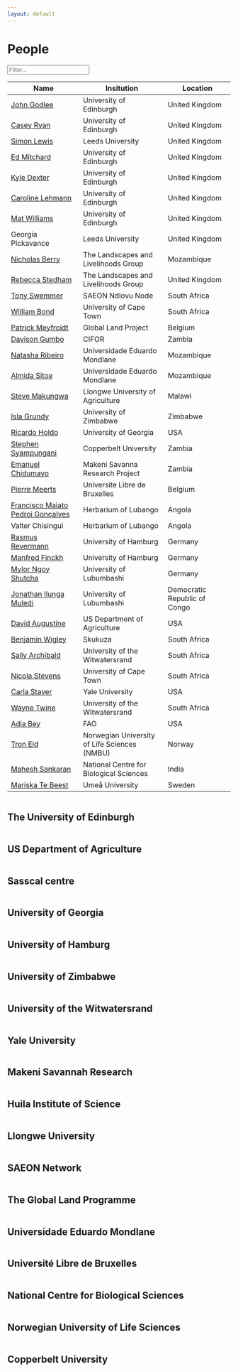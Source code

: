 ```yaml
---
layout: default
---
```


<script src="{{ site.baseurl }}/scripts/filter_table.js"></script>
<script src="{{ site.baseurl }}/scripts/jquery.tablesorter.js"></script>
<script src="{{ site.baseurl }}/scripts/masonry.pkgd.min.js"></script>

<script>
    $(function(){
      $("#myTable").tablesorter({ sortList: [[0,0]],
     		headerTemplate: '{content}{icon}' });
    });
</script>

<script>
$('.grid').masonry({
  // options
  itemSelector: '.grid-item',
	percentPosition: true,
	columnWidth: '.grid-sizer'
});
</script>

# People

<input class="filter" id='myInput' onkeyup='filterTable()' type='text' placeholder="Filter...">

<table class="people tablesorter" id="myTable">
<thead>
<tr id='tableHeader'>
<th>Name</th>
<th>Insitution</th>
<th>Location</th>
</tr>
</thead>
<tbody id='tableBody'>
<tr>
<td><a href="https://www.geos.ed.ac.uk/people/person.html?indv=7358" target="_blank">John Godlee</a></td>
<td>University of Edinburgh</td>
<td>United Kingdom</td>
</tr>
<tr>
<td><a href="https://www.geos.ed.ac.uk/homes/cryan/" target="_blank">Casey Ryan</a></td>
<td>University of Edinburgh</td>
<td>United Kingdom</td>
</tr>
<tr>
<td><a href="http://www.geog.leeds.ac.uk/people/s.lewis/" target="_blank">Simon Lewis</a></td>
<td>Leeds University</td>
<td>United Kingdom</td>
</tr>
<tr>
<td><a href="https://www.geos.ed.ac.uk/homes/emitchar/" target="_blank">Ed Mitchard</a></td>
<td>University of Edinburgh</td>
<td>United Kingdom</td>
</tr>
<tr>
<td><a href="http://phylodiversity.net/kdexter/HOME.html" target="_blank">Kyle Dexter</a></td>
<td>University of Edinburgh</td>
<td>United Kingdom</td>
</tr>
<tr>
<td><a href="https://www.ed.ac.uk/geosciences/people?indv=3626" target="_blank">Caroline Lehmann</a></td>
<td>University of Edinburgh</td>
<td>United Kingdom</td>
</tr>
<tr>
<td><a href="https://www.geos.ed.ac.uk/homes/mwilliam" target="_blank">Mat Williams</a></td>
<td>University of Edinburgh</td>
<td>United Kingdom</td>
</tr>
<tr>
<td>Georgia Pickavance</td>
<td>Leeds University</td>
<td>United Kingdom</td>
</tr>
<tr>
<td><a href="http://www.linkedin.com/in/nicholasberry" target="_blank">Nicholas Berry</a></td>
<td>The Landscapes and Livelihoods Group</td>
<td>Mozambique</td>
</tr>
<tr>
<td><a href="https://uk.linkedin.com/in/rebecca-stedham-b12a4232" target="_blank">Rebecca Stedham</a></td>
<td>The Landscapes and Livelihoods Group</td>
<td>United Kingdom</td>
</tr>
<tr>
<td><a href="https://scholar.google.com/citations?user=puhRMP8AAAAJ&hl=en" target="_blank">Tony Swemmer</a></td>
<td>SAEON Ndlovu Node</td>
<td>South Africa</td>
</tr>
<tr>
<td><a href="http://www.biologicalsciences.uct.ac.za/bio/staff/academic/bond" target="_blank">William Bond</a></td>
<td>University of Cape Town</td>
<td>South Africa</td>
</tr>
<tr>
<td><a href="http://www.climate.be/modx/index.php?id=96" target="_blank">Patrick Meyfroidt</a></td>
<td>Global Land Project</td>
<td>Belgium</td>
</tr>
<tr>
<td><a href="http://www.cifor.org/scientific-staff-detail/1591/" target="_blank">Davison Gumbo</a></td>
<td>CIFOR</td>
<td>Zambia</td>
</tr>
<tr>
<td><a href="https://www.researchgate.net/profile/Natasha_Ribeiro" target="_blank">Natasha Ribeiro</a></td>
<td>Universidade Eduardo Mondlane</td>
<td>Mozambique</td>
</tr>
<tr>
<td><a href="https://www.researchgate.net/profile/Almeida_Sitoe" target="_blank">Almida Sitoe</a></td>
<td>Universidade Eduardo Mondlane</td>
<td>Mozambique</td>
</tr>
<tr>
<td><a href="https://www.researchgate.net/profile/Steve_Makungwa" target="_blank">Steve Makungwa</a></td>
<td>Llongwe University of Agriculture</td>
<td>Malawi</td>
</tr>
<tr>
<td><a href="https://www.researchgate.net/profile/Isla_Grundy" target="_blank">Isla Grundy</a></td>
<td>University of Zimbabwe</td>
<td>Zimbabwe</td>
</tr>
<tr>
<td><a href="http://www.ecology.uga.edu/facultyMember.php?Holdo-611/" target="_blank">Ricardo Holdo</a></td>
<td>University of Georgia</td>
<td>USA</td>
</tr>
<tr>
<td><a href="https://www.researchgate.net/profile/Stephen_Syampungani" target="_blank">Stephen Syampungani</a></td>
<td>Copperbelt University</td>
<td>Zambia</td>
</tr>
<tr>
<td><a href="https://www.researchgate.net/profile/Emmanuel_Chidumayo" target="_blank">Emanuel Chidumayo</a></td>
<td>Makeni Savanna Research Project</td>
<td>Zambia</td>
</tr>
<tr>
<td><a href="https://www.ulb.ac.be/rech/inventaire/chercheurs/8/CH2958.html" target="_blank">Pierre Meerts</a></td>
<td>Universite Libre de Bruxelles</td>
<td>Belgium</td>
</tr>
<tr>
<td><a href="https://www.researchgate.net/profile/Francisco_Goncalves10?ev=hdr_xprf" target="_blank">Francisco Maiato Pedroi Gonçalves</a></td>
<td>Herbarium of Lubango</td>
<td>Angola</td>
</tr>
<tr>
<td>Valter Chisingui</td>
<td>Herbarium of Lubango</td>
<td>Angola</td>
</tr>
<tr>
<td><a href="https://www.researchgate.net/profile/Rasmus_Revermann" target="_blank">Rasmus Revermann</a></td>
<td>University of Hamburg</td>
<td>Germany</td>
</tr>
<tr>
<td><a href="http://www.biodiversity-plants.de/fb0a068/fb0a068_e.htm" target="_blank">Manfred Finckh</a></td>
<td>University of Hamburg</td>
<td>Germany</td>
</tr>
<tr>
<td><a href="https://www.researchgate.net/profile/Mylor_Ngoy_Shutcha3" target="_blank">Mylor Ngoy Shutcha</a></td>
<td>University of Lubumbashi</td>
<td>Germany</td>
</tr>
<tr>
<td><a href="https://www.researchgate.net/profile/Jonathan_Ilunga_Muledi2" target="_blank">Jonathan Ilunga Muledi</a></td>
<td>University of Lubumbashi</td>
<td>Democratic Republic of Congo</td>
</tr>
<tr>
<td><a href="https://www.ars.usda.gov/plains-area/fort-collins-co/center-for-agricultural-resources-research/rangeland-resources-systems-research/people/david-augustine/" target="_blank">David Augustine</a></td>
<td>US Department of Agriculture</td>
<td>USA</td>
</tr>
<tr>
<td><a href="https://www.researchgate.net/profile/Benjamin_Wigley" target="_blank">Benjamin Wigley</a></td>
<td>Skukuza</td>
<td>South Africa</td>
</tr>
<tr>
<td><a href="https://www.wits.ac.za/staff/academic-a-z-listing/a/sallyarchibaldwitsacza/" target="_blank">Sally Archibald</a></td>
<td>University of the Witwatersrand</td>
<td>South Africa</td>
</tr>
<tr>
<td><a href="https://www.researchgate.net/profile/Nicola_Stevens3" target="_blank">Nicola Stevens</a></td>
<td>University of Cape Town</td>
<td>South Africa</td>
</tr>
<tr>
<td><a href="http://staverlab.yale.edu/" target="_blank">Carla Staver</a></td>
<td>Yale University</td>
<td>USA</td>
</tr>
<tr>
<td><a href="https://www.wits.ac.za/staff/academic-a-z-listing/t/waynetwinewitsacza/" target="_blank">Wayne Twine</a></td>
<td>University of the Witwatersrand</td>
<td>South Africa</td>
</tr>
<tr>
<td><a href="https://scholar.google.com/citations?user=rAGgdBkAAAAJ&hl=en" target="_blank">Adia Bey</a></td>
<td>FAO</td>
<td>USA</td>
</tr>
<tr>
<td><a href="https://www.nmbu.no/emp/tron.eid" target="_blank">Tron Eid</a></td>
<td>Norwegian University of Life Sciences (NMBU)</td>
<td>Norway</td>
</tr>
<tr>
<td><a href="https://www.ncbs.res.in/faculty/mahesh" target="_blank">Mahesh Sankaran</a></td>
<td>National Centre for Biological Sciences</td>
<td>India</td>
</tr>
<tr>
<td><a href="https://www.researchgate.net/profile/Mariska_Beest" target="_blank">Mariska Te Beest</a></td>
<td>Umeå University</td>
<td>Sweden</td>
</tr>
</tbody>
</table>

<div class="grid">
  <div class="grid-item">
		<div class="hovereffect">
      <img src="{{ site.baseurl }}/images/inst_logos/uoe.png" alt=""/>
      <div class="overlay">
			  <h2>The University of Edinburgh</h2>
  	  </div>
    </div>
  </div>
	<div class="grid-item">
		<div class="hovereffect">
      <img src="{{ site.baseurl }}/images/inst_logos/usda.png" alt=""/>
      <div class="overlay">
			  <h2>US Department of Agriculture</h2>
  	  </div>
    </div>
  </div>
	<div class="grid-item">
		<div class="hovereffect">
      <img src="{{ site.baseurl }}/images/inst_logos/sasscal.png" alt=""/>
      <div class="overlay">
			  <h2>Sasscal centre</h2>
  	  </div>
    </div>
  </div>
	<div class="grid-item">
		<div class="hovereffect">
      <img src="{{ site.baseurl }}/images/inst_logos/uga.png" alt=""/>
      <div class="overlay">
			  <h2>University of Georgia</h2>
  	  </div>
    </div>
  </div>
	<div class="grid-item">
		<div class="hovereffect">
      <img src="{{ site.baseurl }}/images/inst_logos/uham.png" alt=""/>
      <div class="overlay">
			  <h2>University of Hamburg</h2>
  	  </div>
    </div>
  </div>
	<div class="grid-item">
		<div class="hovereffect">
      <img src="{{ site.baseurl }}/images/inst_logos/uz.jpg" alt=""/>
      <div class="overlay">
			  <h2>University of Zimbabwe</h2>
  	  </div>
    </div>
  </div>
	<div class="grid-item">
		<div class="hovereffect">
      <img src="{{ site.baseurl }}/images/inst_logos/wits.png" alt=""/>
      <div class="overlay">
			  <h2>University of the Witwatersrand</h2>
  	  </div>
    </div>
  </div>
	<div class="grid-item">
		<div class="hovereffect">
      <img src="{{ site.baseurl }}/images/inst_logos/yale.png" alt=""/>
      <div class="overlay">
			  <h2>Yale University</h2>
  	  </div>
    </div>
  </div>
	<div class="grid-item">
		<div class="hovereffect">
      <img src="{{ site.baseurl }}/images/inst_logos/makeni.png" alt=""/>
      <div class="overlay">
			  <h2>Makeni Savannah Research</h2>
  	  </div>
    </div>
  </div>
	<div class="grid-item">
		<div class="hovereffect">
      <img src="{{ site.baseurl }}/images/inst_logos/isced.png" alt=""/>
      <div class="overlay">
			  <h2>Huila Institute of Science</h2>
  	  </div>
    </div>
  </div>
	<div class="grid-item">
		<div class="hovereffect">
			<img src="{{ site.baseurl }}/images/inst_logos/luanar.png" alt=""/>
			<div class="overlay">
				<h2>Llongwe University</h2>
			</div>
		</div>
	</div>
	<div class="grid-item">
		<div class="hovereffect">
			<img src="{{ site.baseurl }}/images/inst_logos/saeon.jpg" alt=""/>
			<div class="overlay">
				<h2>SAEON Network</h2>
			</div>
		</div>
	</div>
	<div class="grid-item">
		<div class="hovereffect">
			<img src="{{ site.baseurl }}/images/inst_logos/glp.png" alt=""/>
			<div class="overlay">
				<h2>The Global Land Programme</h2>
			</div>
		</div>
	</div>
	<div class="grid-item">
		<div class="hovereffect">
			<img src="{{ site.baseurl }}/images/inst_logos/uem.jpg" alt=""/>
			<div class="overlay">
				<h2>Universidade Eduardo Mondlane</h2>
			</div>
		</div>
	</div>
	<div class="grid-item">
		<div class="hovereffect">
			<img src="{{ site.baseurl }}/images/inst_logos/ulb.jpg" alt=""/>
			<div class="overlay">
				<h2>Université Libre de Bruxelles</h2>
			</div>
		</div>
	</div>
	<div class="grid-item">
		<div class="hovereffect">
			<img src="{{ site.baseurl }}/images/inst_logos/ncbs.png" alt=""/>
			<div class="overlay">
				<h2>National Centre for Biological Sciences</h2>
			</div>
		</div>
	</div>
	<div class="grid-item">
		<div class="hovereffect">
			<img src="{{ site.baseurl }}/images/inst_logos/nmbu.png" alt=""/>
			<div class="overlay">
				<h2>Norwegian University of Life Sciences</h2>
			</div>
		</div>
	</div>
	<div class="grid-item">
		<div class="hovereffect">
			<img src="{{ site.baseurl }}/images/inst_logos/copperbelt.png" alt=""/>
			<div class="overlay">
				<h2>Copperbelt University</h2>
			</div>
		</div>
	</div>
</div>
